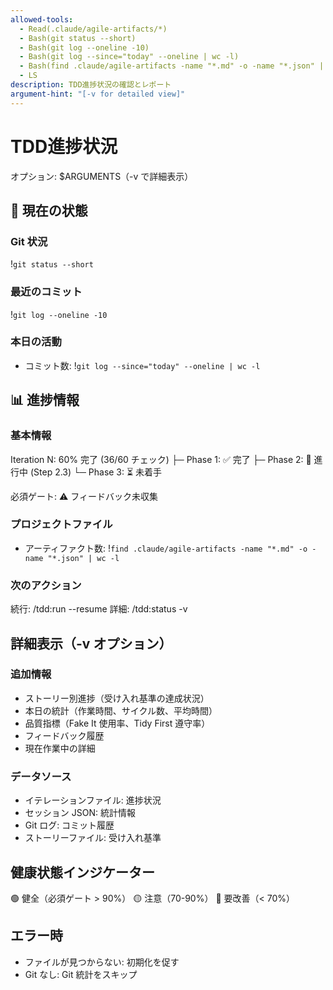 ```yaml
---
allowed-tools:
  - Read(.claude/agile-artifacts/*)
  - Bash(git status --short)
  - Bash(git log --oneline -10)
  - Bash(git log --since="today" --oneline | wc -l)
  - Bash(find .claude/agile-artifacts -name "*.md" -o -name "*.json" | wc -l)
  - LS
description: TDD進捗状況の確認とレポート
argument-hint: "[-v for detailed view]"
---
```


# TDD進捗状況

オプション: $ARGUMENTS（-v で詳細表示）

## 🔄 現在の状態

### Git 状況

!`git status --short`

### 最近のコミット

!`git log --oneline -10`

### 本日の活動

- コミット数: !`git log --since="today" --oneline | wc -l`

## 📊 進捗情報

### 基本情報

Iteration N: 60% 完了 (36/60 チェック)
├─ Phase 1: ✅ 完了
├─ Phase 2: 🔄 進行中 (Step 2.3)
└─ Phase 3: ⏳ 未着手

必須ゲート: ⚠️ フィードバック未収集

### プロジェクトファイル

- アーティファクト数: !`find .claude/agile-artifacts -name "*.md" -o -name "*.json" | wc -l`

### 次のアクション

続行: /tdd:run --resume
詳細: /tdd:status -v

## 詳細表示（-v オプション）

### 追加情報

- ストーリー別進捗（受け入れ基準の達成状況）
- 本日の統計（作業時間、サイクル数、平均時間）
- 品質指標（Fake It 使用率、Tidy First 遵守率）
- フィードバック履歴
- 現在作業中の詳細

### データソース

- イテレーションファイル: 進捗状況
- セッション JSON: 統計情報
- Git ログ: コミット履歴
- ストーリーファイル: 受け入れ基準

## 健康状態インジケーター

🟢 健全（必須ゲート > 90%）
🟡 注意（70-90%）
🔴 要改善（< 70%）

## エラー時

- ファイルが見つからない: 初期化を促す
- Git なし: Git 統計をスキップ
